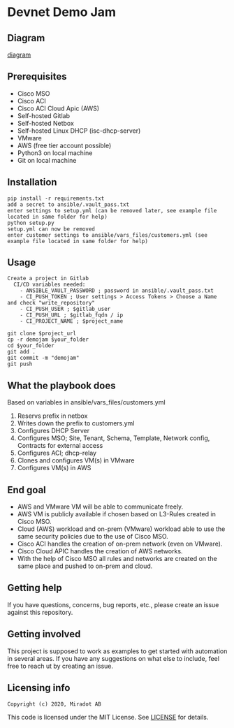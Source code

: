 # Devnet Demo Jam

## Diagram

[diagram](./diagram.png)

## Prerequisites

* Cisco MSO
* Cisco ACI
* Cisco ACI Cloud Apic (AWS)
* Self-hosted Gitlab
* Self-hosted Netbox
* Self-hosted Linux DHCP (isc-dhcp-server)
* VMware
* AWS (free tier account possible)
* Python3 on local machine
* Git on local machine

## Installation

```
pip install -r requirements.txt
add a secret to ansible/.vault_pass.txt
enter settings to setup.yml (can be removed later, see example file located in same folder for help)
python setup.py
setup.yml can now be removed
enter customer settings to ansible/vars_files/customers.yml (see example file located in same folder for help)
```

## Usage

```
Create a project in Gitlab  
  CI/CD variables needed:  
    - ANSIBLE_VAULT_PASSWORD ; password in ansible/.vault_pass.txt
    - CI_PUSH_TOKEN ; User settings > Access Tokens > Choose a Name and check "write_repository"
    - CI_PUSH_USER ; $gitlab_user
    - CI_PUSH_URL ; $gitlab_fqdn / ip
    - CI_PROJECT_NAME ; $project_name

git clone $project_url
cp -r demojam $your_folder
cd $your_folder
git add .
git commit -m "demojam"
git push
```

## What the playbook does

Based on variables in ansible/vars_files/customers.yml

1) Reservs prefix in netbox
2) Writes down the prefix to customers.yml
3) Configures DHCP Server
4) Configures MSO; Site, Tenant, Schema, Template, Network config, Contracts for external access
5) Configures ACI; dhcp-relay
6) Clones and configures VM(s) in VMware
7) Configures VM(s) in AWS

## End goal

* AWS and VMware VM will be able to communicate freely.
* AWS VM is publicly available if chosen based on L3-Rules created in Cisco MSO. 
* Cloud (AWS) workload and on-prem (VMware) workload able to use the same security policies due to the use of Cisco MSO.
* Cisco ACI handles the creation of on-prem network (even on VMware).
* Cisco Cloud APIC handles the creation of AWS networks.
* With the help of Cisco MSO all rules and networks are created on the same place and pushed to on-prem and cloud.

## Getting help

If you have questions, concerns, bug reports, etc., please create an issue against this repository.

## Getting involved

This project is supposed to work as examples to get started with automation in several areas. If you have any suggestions on what else to include, feel free to reach ut by creating an issue.

## Licensing info

`Copyright (c) 2020, Miradot AB`

This code is licensed under the MIT License. See [LICENSE](./LICENSE) for details.
